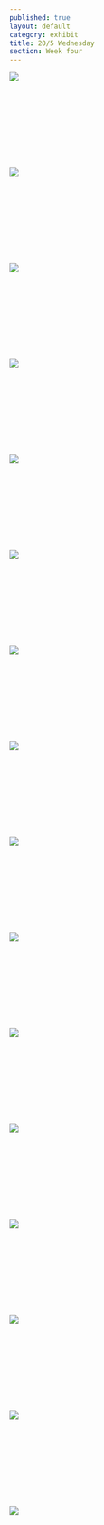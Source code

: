 ```yaml
---
published: true
layout: default
category: exhibit
title: 20/5 Wednesday
section: Week four
---
```


<img src="https://i.imgur.com/s8RKgAEl.jpg">
<br><br>
<br><br>
<br><br>
<br><br>
<br><br>
<img src="https://i.imgur.com/HKhOTZCl.jpg">
<br><br>
<br><br>
<br><br>
<br><br>
<br><br>
<img src="https://i.imgur.com/ZfFrceml.jpg">
<br><br>
<br><br>
<br><br>
<br><br>
<br><br>
<img src="https://i.imgur.com/c8UwqEDl.jpg">
<br><br>
<br><br>
<br><br>
<br><br>
<br><br>
<img src="https://i.imgur.com/FCQgIShl.jpg">
<br><br>
<br><br>
<br><br>
<br><br>
<br><br>
<img src="https://i.imgur.com/hInFAurl.jpg">
<br><br>
<br><br>
<br><br>
<br><br>
<br><br>
<img src="https://i.imgur.com/HVxxgOMl.jpg">
<br><br>
<br><br>
<br><br>
<br><br>
<br><br>
<img src="https://i.imgur.com/z2hUFj9l.jpg">
<br><br>
<br><br>
<br><br>
<br><br>
<br><br>
<img src="https://i.imgur.com/QRrPLeLl.jpg">
<br><br>
<br><br>
<br><br>
<br><br>
<br><br>
<img src="https://i.imgur.com/DXbLRirl.jpg">
<br><br>
<br><br>
<br><br>
<br><br>
<br><br>
<img src="https://i.imgur.com/LfLjzdIl.jpg">
<br><br>
<br><br>
<br><br>
<br><br>
<br><br>
<img src="https://i.imgur.com/Gh14tnal.jpg">
<br><br>
<br><br>
<br><br>
<br><br>
<br><br>
<img src="https://i.imgur.com/Af34uN5l.jpg">
<br><br>
<br><br>
<br><br>
<br><br>
<br><br>
<img src="https://i.imgur.com/okye470l.jpg">
<br><br>
<br><br>
<br><br>
<br><br>
<br><br>
<img src="https://i.imgur.com/564m4MAl.jpg">
<br><br>
<br><br>
<br><br>
<br><br>
<br><br>
<img src="https://i.imgur.com/xMRLmX8l.jpg">
<br><br>
<br><br>
<br><br>
<br><br>
<br><br>
